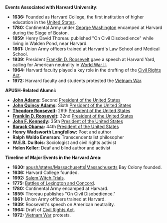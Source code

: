 
**Events Associated with Harvard University:**

* **1636:** Founded as Harvard College, the first institution of higher education in the [United States](./../United-States/).
* **1780:** Continental Army under [George Washington](./../George-Washington/) encamped at Harvard during the Siege of Boston.
* **1859:** Henry David Thoreau published "On Civil Disobedience" while living in Walden Pond, near Harvard.
* **1861:** Union Army officers trained at Harvard's Law School and Medical School.
* **1939:** President [Franklin D. Roosevelt](./../Franklin-D.-Roosevelt/) gave a speech at Harvard Yard, calling for American neutrality in [World War II](./../World-War-II/).
* **1964:** Harvard faculty played a key role in the drafting of the [Civil Rights Act](./../Civil-Rights-Act/).
* **1972:** Harvard faculty and students protested the [Vietnam War](./../Vietnam-War/).

**APUSH-Related Alumni:**

* **[John Adams](./../John-Adams/):** Second [President of the United States](./../President-of-the-United-States/)
* **[John Quincy Adams](./../John-Quincy-Adams/):** Sixth [President of the United States](./../President-of-the-United-States/)
* **[Theodore Roosevelt](./../Theodore-Roosevelt/):** 26th [President of the United States](./../President-of-the-United-States/)
* **[Franklin D. Roosevelt](./../Franklin-D.-Roosevelt/):** 32nd [President of the United States](./../President-of-the-United-States/)
* **[John F. Kennedy](./../John-F.-Kennedy/):** 35th [President of the United States](./../President-of-the-United-States/)
* **[Barack Obama](./../Barack-Obama/):** 44th [President of the United States](./../President-of-the-United-States/)
* **Henry Wadsworth Longfellow:** Poet and author
* **Ralph Waldo Emerson:** Transcendentalist philosopher
* **W.E.B. Du Bois:** Sociologist and civil rights activist
* **Helen Keller:** Deaf and blind author and activist

**Timeline of Major Events in the Harvard Area:**

* **1630:** [apush/states/Massachusetts|Massachusetts](./../apush/states/Massachusetts|Massachusetts/) Bay Colony founded.
* **1636:** Harvard College founded.
* **1692:** [Salem Witch Trials](./../Salem-Witch-Trials/).
* **1775:** [Battles of Lexington and Concord](./../Battles-of-Lexington-and-Concord/).
* **1780:** Continental Army encamped at Harvard.
* **1859:** Thoreau publishes "On Civil Disobedience."
* **1861:** Union Army officers trained at Harvard.
* **1939:** Roosevelt's speech on American neutrality.
* **1964:** Draft of [Civil Rights Act](./../Civil-Rights-Act/).
* **1972:** [Vietnam War](./../Vietnam-War/) protests.